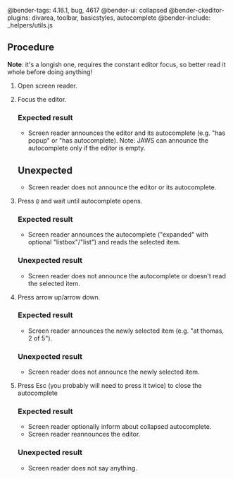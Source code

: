 @bender-tags: 4.16.1, bug, 4617
@bender-ui: collapsed
@bender-ckeditor-plugins: divarea, toolbar, basicstyles, autocomplete
@bender-include: _helpers/utils.js

## Procedure

**Note**: it's a longish one, requires the constant editor focus, so better read it whole before doing anything!

1. Open screen reader.
2. Focus the editor.

	### Expected result

	* Screen reader announces the editor and its autocomplete (e.g. "has popup" or "has autocomplete). Note: JAWS can announce the autocomplete only if the editor is empty.

	## Unexpected

	* Screen reader does not announce the editor or its autocomplete.

3. Press `@` and wait until autocomplete opens.

	### Expected result

	* Screen reader announces the autocomplete ("expanded" with optional "listbox"/"list") and reads the selected item.

	### Unexpected result

	* Screen reader does not announce the autocomplete or doesn't read the selected item.

4. Press arrow up/arrow down.

	### Expected result

	* Screen reader announces the newly selected item (e.g. "at thomas, 2 of 5").

	### Unexpected result

	* Screen reader does not announce the newly selected item.

5. Press Esc (you probably will need to press it twice) to close the autocomplete

	### Expected result

	* Screen reader optionally inform about collapsed autocomplete.
	* Screen reader reannounces the editor.

	### Unexpected result

	* Screen reader does not say anything.
